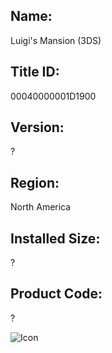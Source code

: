 ## Name: 
Luigi's Mansion (3DS)

## Title ID: 
00040000001D1900

## Version: 
?

## Region: 
North America

## Installed Size: 
?

## Product Code: 
?

![Icon](https://github.com/GrewdonGaming21/3DS-Titles-Database/tree/main/Luigi's%20Mansion%20(3DS)/Description/home%20icon.png?raw=true)
